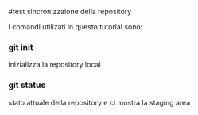 #test sincronizzaione della repository

I comandi utilizati in questo tutorial sono:

### git init
inizializza la repository local

### git status
stato attuale della repository e ci mostra la staging area